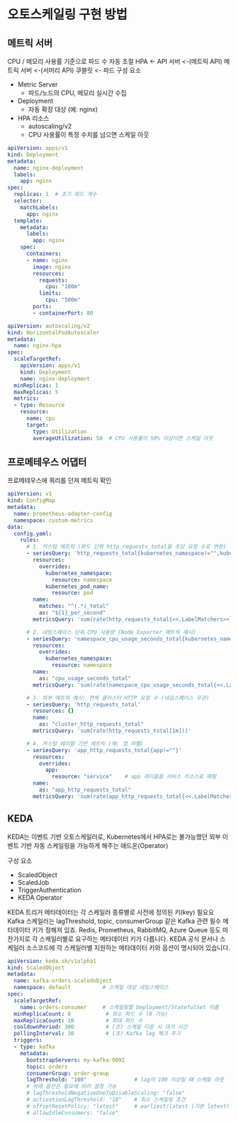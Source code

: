 # 오토스케일링 구현 방법

## 메트릭 서버
CPU / 메모리 사용률 기준으로 파드 수 자동 조절
HPA <- API 서버 <-(메트릭 API) 메트릭 서버 <-(서머리 API) 쿠블릿 <- 파드
구성 요소
- Metric Server
  - 파드/노드의 CPU, 메모리 실시간 수집
- Deployment
  - 자동 확장 대상 (예: nginx)
- HPA 리소스
  - autoscaling/v2
  - CPU 사용률이 특정 수치를 넘으면 스케일 아웃

```yml
apiVersion: apps/v1
kind: Deployment
metadata:
  name: nginx-deployment
  labels:
    app: nginx
spec:
  replicas: 1  # 초기 파드 개수
  selector:
    matchLabels:
      app: nginx
  template:
    metadata:
      labels:
        app: nginx
    spec:
      containers:
      - name: nginx
        image: nginx
        resources:
          requests:
            cpu: "100m"
          limits:
            cpu: "500m"
        ports:
        - containerPort: 80

```

```yml
apiVersion: autoscaling/v2
kind: HorizontalPodAutoscaler
metadata:
  name: nginx-hpa
spec:
  scaleTargetRef:
    apiVersion: apps/v1
    kind: Deployment
    name: nginx-deployment
  minReplicas: 1
  maxReplicas: 5
  metrics:
  - type: Resource
    resource:
      name: cpu
      target:
        type: Utilization
        averageUtilization: 50  # CPU 사용률이 50% 이상이면 스케일 아웃

```

## 프로메테우스 어댑터
프로메테우스에 쿼리를 던져 메트릭 확인
```yml
apiVersion: v1
kind: ConfigMap
metadata:
  name: prometheus-adapter-config
  namespace: custom-metrics
data:
  config.yaml:
    rules:
      # 1. 커스텀 메트릭 (파드 단위 http_requests_total을 초당 요청 수로 변환)
      - seriesQuery: 'http_requests_total{kubernetes_namespace!="",kubernetes_pod_name!=""}'
        resources:
          overrides:
            kubernetes_namespace:
              resource: namespace
            kubernetes_pod_name:
              resource: pod
        name:
          matches: "^(.*)_total"
          as: "${1}_per_second"
        metricsQuery: 'sum(rate(http_requests_total{<<.LabelMatchers>>}[2m])) by (kubernetes_namespace, kubernetes_pod_name)'

      # 2. 네임스페이스 단위 CPU 사용량 (Node Exporter 메트릭 예시)
      - seriesQuery: 'namespace_cpu_usage_seconds_total{kubernetes_namespace!=""}'
        resources:
          overrides:
            kubernetes_namespace:
              resource: namespace
        name:
          as: "cpu_usage_seconds_total"
        metricsQuery: 'sum(rate(namespace_cpu_usage_seconds_total{<<.LabelMatchers>>}[5m])) by (kubernetes_namespace)'

      # 3. 외부 메트릭 예시: 전체 클러스터 HTTP 요청 수 (네임스페이스 무관)
      - seriesQuery: 'http_requests_total'
        resources: {}
        name:
          as: "cluster_http_requests_total"
        metricsQuery: 'sum(rate(http_requests_total[1m]))'

      # 4. 커스텀 레이블 기반 메트릭 (예: 앱 라벨)
      - seriesQuery: 'app_http_requests_total{app!=""}'
        resources:
          overrides:
            app:
              resource: "service"    # app 레이블을 서비스 리소스로 매핑
        name:
          as: "app_http_requests_total"
        metricsQuery: 'sum(rate(app_http_requests_total{<<.LabelMatchers>>}[2m])) by (app)'
```

## KEDA
KEDA는 이벤트 기반 오토스케일러로, Kubernetes에서 HPA로는 불가능했던 외부 이벤트 기반 자동 스케일링을 가능하게 해주는 애드온(Operator)

구성 요소
- ScaledObject
- ScaledJob
- TriggerAuthentication
- KEDA Operator

KEDA 트리거 메타데이터는 각 스케일러 종류별로 사전에 정의된 키(key) 필요요
Kafka 스케일러는 lagThreshold, topic, consumerGroup 같은 Kafka 관련 필수 메타데이터 키가 정해져 있죠.
Redis, Prometheus, RabbitMQ, Azure Queue 등도 마찬가지로 각 스케일러별로 요구하는 메타데이터 키가 다릅니다.
KEDA 공식 문서나 스케일러 소스코드에 각 스케일러별 지원하는 메타데이터 키와 옵션이 명시되어 있습니다.

```yml
apiVersion: keda.sh/v1alpha1
kind: ScaledObject
metadata:
  name: kafka-orders-scaledobject
  namespace: default          # 스케일 대상 네임스페이스
spec:
  scaleTargetRef:
    name: orders-consumer     # 스케일링할 Deployment/StatefulSet 이름
  minReplicaCount: 0           # 최소 파드 수 (0 가능)
  maxReplicaCount: 10          # 최대 파드 수
  cooldownPeriod: 300          # (초) 스케일 다운 시 대기 시간
  pollingInterval: 30          # (초) Kafka lag 체크 주기
  triggers:
  - type: kafka
    metadata:
      bootstrapServers: my-kafka:9092
      topic: orders
      consumerGroup: order-group
      lagThreshold: "100"               # lag이 100 이상일 때 스케일 아웃
      # 아래 옵션은 필요에 따라 설정 가능
      # lagThresholdNegativeOneToDisableScaling: "false"
      # activationLagThreshold: "10"    # 최소 스케일링 조건
      # offsetResetPolicy: "latest"     # earliest/latest (기본 latest)
      # allowIdleConsumers: "false"
```